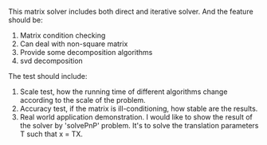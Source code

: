 This matrix solver includes both direct and iterative solver.
And the feature should be:
1. Matrix condition checking
2. Can deal with non-square matrix
3. Provide some decomposition algorithms
4. svd decomposition

The test should include:
1. Scale test, how the running time of different algorithms change according to the scale of the problem.
2. Accuracy test, if the matrix is ill-conditioning, how stable are the results.
3. Real world application demonstration. I would like to show the result of the solver by 'solvePnP' problem. It's to solve the translation parameters T such that x = TX.

